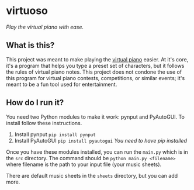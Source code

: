 # virtuoso
*Play the virtual piano with ease.*

## What is this?
This project was meant to make playing the [virtual piano](https://virtualpiano.net) easier. At it's core, it's a program that helps you type a preset set of characters, but it follows the rules of virtual piano notes. This project does not condone the use of this program for virtual piano contests, competitions, or similar events; it's meant to be a fun tool used for entertainment.

## How do I run it?
You need two Python modules to make it work: pynput and PyAutoGUI. To install follow these instructions.
1. Install pynput
```pip install pynput```
2. Install PyAutoGUI
```pip install pyautogui```
*You need to have pip installed*

Once you have these modules installed, you can run the ```main.py``` which is in the ```src``` directory. The command should be ```python main.py <filename>``` where filename is the path to your input file (your music sheets).

There are default music sheets in the ```sheets``` directory, but you can add more.
